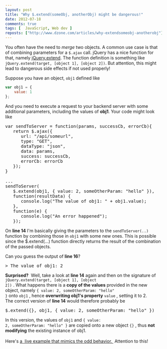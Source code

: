 ```yaml
---
layout: post
title: "Why $.extend(someObj, anotherObj) might be dangerous!"
date: 2012-07-18
comments: true
tags: [  JavaScript, Web dev ]
reposts: ["http://www.dzone.com/articles/why-extendsomeobj-anotherobj"]
---
```


You often have the need to _merge_ two objects. A common use case is that of combining parameters for a `$.ajax` call. jQuery has a nice function for that, namely [jQuery.extend](http://api.jquery.com/jQuery.extend/). The function definition is something like `jQuery.extend(target, [object 1], [object 2])`. But attention, this might lead to dangerous side effects if not used properly!


Suppose you have an object, `obj1` defined like

```javascript
var obj1 = { 
    value: 1
};
```

And you need to execute a request to your backend server with some additional parameters, including the values of **obj1**. Your code might look like

<pre class="linenums">var sendToServer = function(params, successCb, errorCb){<br />   return $.ajax({<br />      url: "/api/someurl",<br />      type: "GET",<br />      dataType: "json",<br />      data: params,<br />      success: successCb,<br />      errorCb: errorCb<br />   });<br />}<br /><br />...<br />sendToServer(<br />   $.extend(obj1, { value: 2, someOtherParam: "hello" }),<br />   function(resultData) {<br />      console.log("The value of obj1: " + obj1.value);<br />   },<br />   function(e) {<br />      console.log("An error happened");<br />   });<br /></pre>

On <b>line 14</b> I'm basically giving the parameters to the <code>sendToServer(..)</code> function by combining those in <code>obj1</code>
with some new ones. This is possible since the $.extend(...) function directly returns the result of the combination of the passed objects.

Can you guess the output of <b>line 16</b>?
<br />
<pre>&gt; The value of obj1: 2<br /></pre>
<b>Surprised?</b>
&nbsp;Well, take a look at
<b>line 14</b>
again and then on the signature of
<code>jQuery.extend(target, [object 1], [object 2])</code>
. What happens there is a
<b>copy of the values</b>
provided in the new object, namely
<code>{ value: 2, someOtherParam: "hello" }</code>
onto
<code>obj1</code>
, hence
<b>overwriting obj1's property</b>
<code>value</code>
, setting it to 2.
<br />
The correct version of
<b>line 14</b>
would therefore probably be
<br />
<pre class="brush:javascript">$.extend({}, obj1, { value: 2, someOtherParam: "hello" })</pre>
In this version, the values of
<code>obj1</code>
and
<code>{ value: 2, someOtherParam: "hello" }</code>
are copied onto a new object
<code>{}</code>
, thus
<b>not modifying</b>
the existing instance of obj1.
<br />
<br />
Here's
<a href="http://jsbin.com/isewey/edit#javascript,live" target="_blank">
  a
  <span style="background-color: white;">&nbsp;live example that mimics the odd behavior.</span>
</a>
&nbsp;Attention to this!